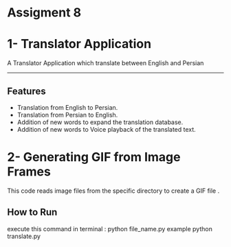 # Assigment 8

# 1- Translator Application 

A Translator Application which translate between English and Persian

---

## Features
- Translation from English to Persian.
- Translation from Persian to English.
- Addition of new words to expand the translation database.
- Addition of new words to Voice playback of the translated text.

# 2- Generating GIF from Image Frames

This code reads image files from the specific directory  to create a GIF file .

## How to Run
 
execute this command in terminal :
python file_name.py
example python  translate.py 
